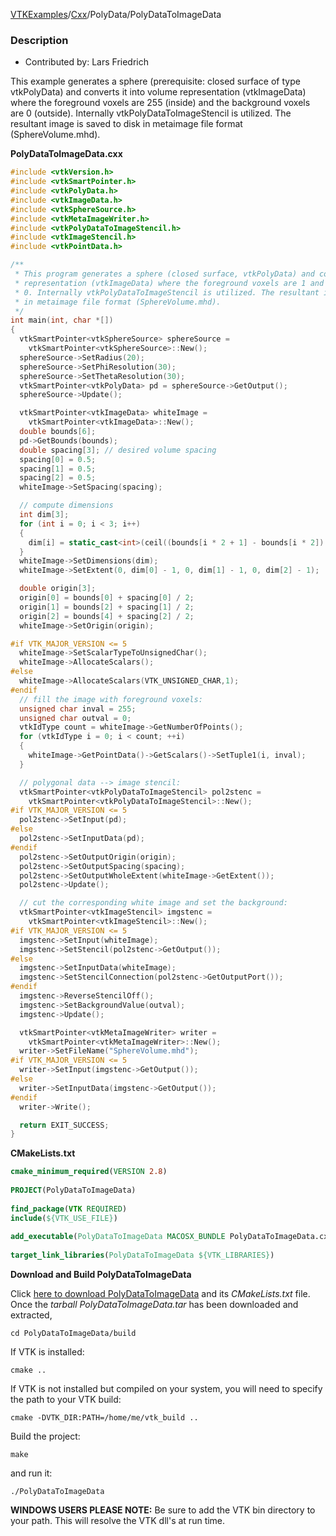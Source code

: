 [VTKExamples](/index/)/[Cxx](/Cxx)/PolyData/PolyDataToImageData

### Description

* Contributed by: Lars Friedrich

This example generates a sphere (prerequisite: closed surface of type vtkPolyData) and converts it into volume representation (vtkImageData) where the foreground voxels are 255 (inside) and the background voxels are 0 (outside). Internally vtkPolyDataToImageStencil is utilized. The resultant image is saved to disk in metaimage file format (SphereVolume.mhd).

**PolyDataToImageData.cxx**
```c++
#include <vtkVersion.h>
#include <vtkSmartPointer.h>
#include <vtkPolyData.h>
#include <vtkImageData.h>
#include <vtkSphereSource.h>
#include <vtkMetaImageWriter.h>
#include <vtkPolyDataToImageStencil.h>
#include <vtkImageStencil.h>
#include <vtkPointData.h>

/**
 * This program generates a sphere (closed surface, vtkPolyData) and converts it into volume
 * representation (vtkImageData) where the foreground voxels are 1 and the background voxels are
 * 0. Internally vtkPolyDataToImageStencil is utilized. The resultant image is saved to disk
 * in metaimage file format (SphereVolume.mhd).
 */
int main(int, char *[])
{
  vtkSmartPointer<vtkSphereSource> sphereSource =
    vtkSmartPointer<vtkSphereSource>::New();
  sphereSource->SetRadius(20);
  sphereSource->SetPhiResolution(30);
  sphereSource->SetThetaResolution(30);
  vtkSmartPointer<vtkPolyData> pd = sphereSource->GetOutput();
  sphereSource->Update();

  vtkSmartPointer<vtkImageData> whiteImage =
    vtkSmartPointer<vtkImageData>::New();
  double bounds[6];
  pd->GetBounds(bounds);
  double spacing[3]; // desired volume spacing
  spacing[0] = 0.5;
  spacing[1] = 0.5;
  spacing[2] = 0.5;
  whiteImage->SetSpacing(spacing);

  // compute dimensions
  int dim[3];
  for (int i = 0; i < 3; i++)
  {
    dim[i] = static_cast<int>(ceil((bounds[i * 2 + 1] - bounds[i * 2]) / spacing[i]));
  }
  whiteImage->SetDimensions(dim);
  whiteImage->SetExtent(0, dim[0] - 1, 0, dim[1] - 1, 0, dim[2] - 1);

  double origin[3];
  origin[0] = bounds[0] + spacing[0] / 2;
  origin[1] = bounds[2] + spacing[1] / 2;
  origin[2] = bounds[4] + spacing[2] / 2;
  whiteImage->SetOrigin(origin);

#if VTK_MAJOR_VERSION <= 5
  whiteImage->SetScalarTypeToUnsignedChar();
  whiteImage->AllocateScalars();
#else
  whiteImage->AllocateScalars(VTK_UNSIGNED_CHAR,1);
#endif
  // fill the image with foreground voxels:
  unsigned char inval = 255;
  unsigned char outval = 0;
  vtkIdType count = whiteImage->GetNumberOfPoints();
  for (vtkIdType i = 0; i < count; ++i)
  {
    whiteImage->GetPointData()->GetScalars()->SetTuple1(i, inval);
  }

  // polygonal data --> image stencil:
  vtkSmartPointer<vtkPolyDataToImageStencil> pol2stenc =
    vtkSmartPointer<vtkPolyDataToImageStencil>::New();
#if VTK_MAJOR_VERSION <= 5
  pol2stenc->SetInput(pd);
#else
  pol2stenc->SetInputData(pd);
#endif
  pol2stenc->SetOutputOrigin(origin);
  pol2stenc->SetOutputSpacing(spacing);
  pol2stenc->SetOutputWholeExtent(whiteImage->GetExtent());
  pol2stenc->Update();

  // cut the corresponding white image and set the background:
  vtkSmartPointer<vtkImageStencil> imgstenc =
    vtkSmartPointer<vtkImageStencil>::New();
#if VTK_MAJOR_VERSION <= 5
  imgstenc->SetInput(whiteImage);
  imgstenc->SetStencil(pol2stenc->GetOutput());
#else
  imgstenc->SetInputData(whiteImage);
  imgstenc->SetStencilConnection(pol2stenc->GetOutputPort());
#endif
  imgstenc->ReverseStencilOff();
  imgstenc->SetBackgroundValue(outval);
  imgstenc->Update();

  vtkSmartPointer<vtkMetaImageWriter> writer =
    vtkSmartPointer<vtkMetaImageWriter>::New();
  writer->SetFileName("SphereVolume.mhd");
#if VTK_MAJOR_VERSION <= 5
  writer->SetInput(imgstenc->GetOutput());
#else
  writer->SetInputData(imgstenc->GetOutput());
#endif
  writer->Write();

  return EXIT_SUCCESS;
}
```
**CMakeLists.txt**
```cmake
cmake_minimum_required(VERSION 2.8)
 
PROJECT(PolyDataToImageData)
 
find_package(VTK REQUIRED)
include(${VTK_USE_FILE})
 
add_executable(PolyDataToImageData MACOSX_BUNDLE PolyDataToImageData.cxx)
 
target_link_libraries(PolyDataToImageData ${VTK_LIBRARIES})
```

**Download and Build PolyDataToImageData**

Click [here to download PolyDataToImageData](https://github.com/lorensen/VTKWikiExamplesTarballs/raw/master/PolyDataToImageData.tar) and its *CMakeLists.txt* file.
Once the *tarball PolyDataToImageData.tar* has been downloaded and extracted,
```
cd PolyDataToImageData/build 
```
If VTK is installed:
```
cmake ..
```
If VTK is not installed but compiled on your system, you will need to specify the path to your VTK build:
```
cmake -DVTK_DIR:PATH=/home/me/vtk_build ..
```
Build the project:
```
make
```
and run it:
```
./PolyDataToImageData
```
**WINDOWS USERS PLEASE NOTE:** Be sure to add the VTK bin directory to your path. This will resolve the VTK dll's at run time.

